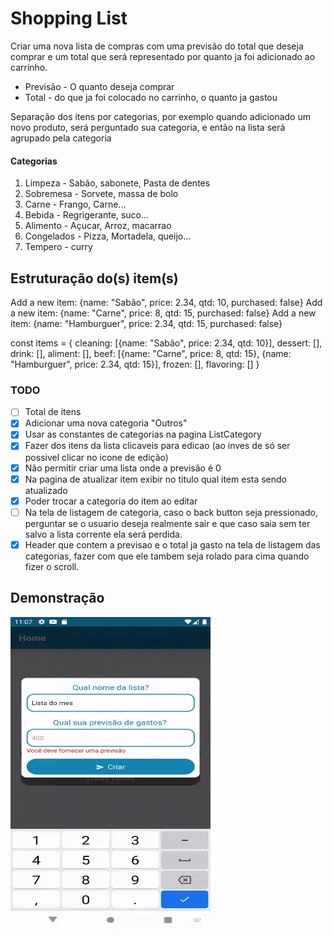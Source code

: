 # Shopping List

Criar uma nova lista de compras com uma previsão do total que deseja comprar e um total que será representado por quanto ja foi adicionado ao carrinho. 

* Previsão - O quanto deseja comprar
* Total - do que ja foi colocado no carrinho, o quanto ja gastou

Separação dos itens por categorias, por exemplo quando adicionado um novo produto, será perguntado sua categoria, e então na lista será agrupado pela categoria

#### Categorias

1. Limpeza - Sabão, sabonete, Pasta de dentes
2. Sobremesa - Sorvete, massa de bolo
3. Carne - Frango, Carne... 
4. Bebida - Regrigerante, suco...
5. Alimento - Açucar, Arroz, macarrao
6. Congelados - Pizza, Mortadela, queijo...
7. Tempero - curry

## Estruturação do(s) item(s)

Add a new item: {name: "Sabão", price: 2.34, qtd: 10, purchased: false}
Add a new item: {name: "Carne", price: 8, qtd: 15, purchased: false}
Add a new item: {name: "Hamburguer", price: 2.34, qtd: 15, purchased: false}

const items = {
  cleaning: [{name: "Sabão", price: 2.34, qtd: 10}],
  dessert: [],
  drink: [],
  aliment: [],
  beef: [{name: "Carne", price: 8, qtd: 15}, {name: "Hamburguer", price: 2.34, qtd: 15}],
  frozen: [],
  flavoring: []
}

### TODO

* [ ] Total de itens
* [X] Adicionar uma nova categoria "Outros"
* [X] Usar as constantes de categorias na pagina ListCategory 
* [X] Fazer dos itens da lista clicaveis para edicao (ao inves de só ser possivel clicar no icone de edição)
* [X] Não permitir criar uma lista onde a previsão é 0
* [X] Na pagina de atualizar item exibir no titulo qual item esta sendo atualizado
* [X] Poder trocar a categoria do item ao editar
* [ ] Na tela de listagem de categoria, caso o back button seja pressionado, perguntar se o usuario deseja realmente sair e que caso saia sem ter salvo a lista corrente ela será perdida.
* [X] Header que contem a previsao e o total ja gasto na tela de listagem das categorias, fazer com que ele tambem seja rolado para cima quando fizer o scroll.

## Demonstração
<img src="demo.gif" width="320" height="500" />
